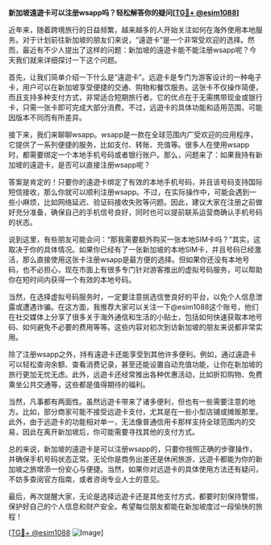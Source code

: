 **新加坡遠遊卡可以注册wsapp吗？轻松解答你的疑问[[TG💪+ @esim1088](https://t.me/s/esim1088)]**

近年来，随着跨境旅行的日益频繁，越来越多的人开始关注如何在海外使用本地服务。对于计划前往新加坡的朋友们来说，“遠遊卡”是一个非常受欢迎的选择。然而，最近有不少人提出了这样的问题：新加坡的遠遊卡能不能注册wsapp呢？今天我们就来详细探讨一下这个问题。

首先，让我们简单介绍一下什么是“遠遊卡”。远遊卡是专门为游客设计的一种电子卡，用户可以在新加坡享受便捷的交通、购物和餐饮服务。这张卡不仅操作简便，而且支持多种支付方式，非常适合短期旅行者。它的优点在于无需携带现金或银行卡，只需一张卡即可完成大部分消费。不过，远遊卡的具体功能和适用范围，可能因版本不同而有所差异。

接下来，我们来聊聊wsapp。wsapp是一款在全球范围内广受欢迎的应用程序，它提供了一系列便捷的服务，比如支付、转账、充值等。很多人在使用wsapp时，都需要绑定一个本地手机号码或者银行账户。那么，问题来了：如果我持有新加坡的遠遊卡，是否可以直接注册wsapp呢？

答案是肯定的！只要你的遠遊卡绑定了有效的本地手机号码，并且该号码支持国际短信接收，那么你就可以顺利注册wsapp。不过，在实际操作中，可能会遇到一些小麻烦，比如网络延迟、验证码接收失败等问题。因此，建议大家在注册之前做好充分准备，确保自己的手机信号良好，同时也可以提前联系运营商确认手机号码的状态。

说到这里，有些朋友可能会问：“那我需要额外购买一张本地SIM卡吗？”其实，这取决于你的具体情况。如果你已经有了一张新加坡的本地SIM卡，并且号码已经激活，那么直接使用这张卡注册wsapp是最方便的选择。但如果你还没有本地号码，也不必担心，现在市面上有很多专门针对游客推出的虚拟号码服务，可以帮助你在短时间内获得一个有效的本地号码。

当然，在选择虚拟号码服务时，一定要注意挑选信誉良好的平台，以免个人信息泄露或遭遇诈骗。在这方面，我推荐大家可以关注一下@esim1088这个账号，他们在社交媒体上分享了很多关于海外通信和生活的小贴士，包括如何快速获取本地号码、如何避免不必要的费用等等。这些内容对初次到访新加坡的朋友来说都非常实用。

除了注册wsapp之外，持有遠遊卡还能享受到其他许多便利。例如，通过遠遊卡可以轻松查询余额、查看消费记录，甚至还能设置自动充值功能，让你在新加坡的旅行更加无忧无虑。此外，远遊卡还经常推出各种优惠活动，比如折扣购物、免费乘坐公共交通等，这些都是值得期待的福利。

当然，凡事都有两面性。虽然远遊卡带来了诸多便利，但也有一些需要注意的地方。比如，部分商家可能不接受远遊卡支付，尤其是在一些小型店铺或摊贩那里。此外，由于远遊卡的功能相对单一，无法像普通信用卡那样支持全球范围内的交易，因此在离开新加坡后，你可能需要寻找其他的支付方式。

总的来说，新加坡的遠遊卡是可以注册wsapp的，只要你按照正确的步骤操作，并确保手机号码状态正常。无论你是商务出差还是休闲旅游，远遊卡都能为你的新加坡之旅增添一份安心与便捷。当然，如果你对远遊卡的具体使用方法还有疑问，不妨多查阅官方指南，或者咨询专业人士的意见。

最后，再次提醒大家，无论是选择远遊卡还是其他支付方式，都要时刻保持警惕，保护好自己的个人信息和财产安全。希望每位朋友都能在新加坡度过一段愉快的旅程！

[[TG💪+ @esim1088](https://t.me/s/esim1088) ![Image](https://i.postimg.cc/4NQfJmqS/Snipaste-2025-05-13-00-14-12.png)]